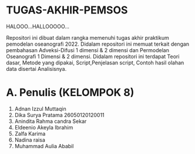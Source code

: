 # TUGAS-AKHIR-PEMSOS
HALOOO...HALLOOOOO...

Repositori ini dibuat dalam rangka memenuhi tugas akhir praktikum pemodelan oseanografi 2022. Didalam repositori ini memuat terkait dengan pembahasan Adveksi-Difusi 1 dimensi & 2 dimensi dan Permodelan Oseanografi 1 Dimensi & 2 dimensi. Didalam repositori ini terdapat Teori dasar, Metode yang dipakai, Script,Penjelasan script, Contoh hasil olahan data disertai Analisisnya.


# A. Penulis (KELOMPOK 8)
1. Adnan Izzul Muttaqin
2. Dika Surya Pratama 26050120120011
3. Anindita Rahma candra Sekar
4. Eldeenio Akeyla Ibrahim
5. Zalfa Karima
6. Nadina raisa
7. Muhammad Aulia Ababil
